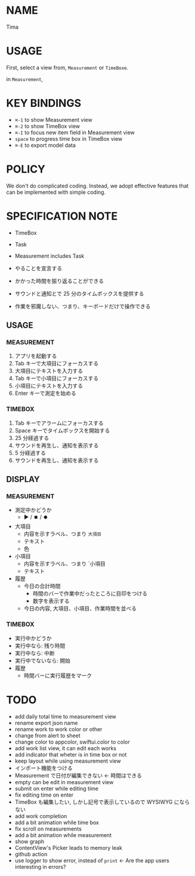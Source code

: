 # NAME

Tima

# USAGE

First, select a view from, `Measurement` or `TimeBoxe`.

in `Measurement`,


# KEY BINDINGS

- `⌘-1` to show Measurement view
- `⌘-2` to show TimeBox view
- `⌘-I` to focus new item field in Measurement view
- `space` to progress time box in TimeBox view
- `⌘-E` to export model data

# POLICY

We don't do complicated coding. Instead, we adopt effective features that
can be implemented with simple coding.

# SPECIFICATION NOTE

- TimeBox
- Task
- Measurement includes Task

- やることを宣言する
- かかった時間を振り返ることができる
- サウンドと通知とで 25 分のタイムボックスを提供する
- 作業を邪魔しない、つまり、キーボードだけで操作できる

## USAGE

### MEASUREMENT

1. アプリを起動する
1. Tab キーで大項目にフォーカスする
1. 大項目にテキストを入力する
1. Tab キーで小項目にフォーカスする
1. 小項目にテキストを入力する
1. Enter キーで測定を始める

### TIMEBOX

1. Tab キーでアラームにフォーカスする
1. Space キーでタイムボックスを開始する
1. 25 分経過する
1. サウンドを再生し、通知を表示する
1. 5 分経過する
1. サウンドを再生し、通知を表示する

## DISPLAY

### MEASUREMENT

- 測定中かどうか
  - ▶️ / ⏹️ / ⏺️
- 大項目
  - 内容を示すラベル、つまり `大項目`
  - テキスト
  - 色
- 小項目
  - 内容を示すラベル、つまり `小項目
  - テキスト
- 履歴
  - 今日の合計時間
    - 時間のバーで作業中だったところに目印をつける
    - 数字を表示する
  - 今日の内容, 大項目、小項目、作業時間を並べる

### TIMEBOX

- 実行中かどうか
- 実行中なら: 残り時間
- 実行中なら: 中断
- 実行中でないなら: 開始
- 履歴
  - 時間バーに実行履歴をマーク

# TODO

- add daily total time to measurement view
- rename export json name
- rename work to work color or other
- change from alert to sheet
- change color to appcolor, swiftui.color to color
- add work list view, it can edit each works
- add indicator that wheter is in time box or not
- keep layout while using measurement view
- インポート機能をつける
- Measurement で日付が編集できない <- 時間はできる
- empty can be edit in measurement view
- submit on enter while editing time
- fix editing time on enter
- TimeBox も編集したい, しかし記号で表示しているので WYSIWYG にならない
- add work completion
- add a bit animation while time box
- fix scroll on measurements
- add a bit animation while measurement
- show graph
- ContentView's Picker leads to memory leak
- github action
- use logger to show error, instead of `print` <- Are the app users interesting in errors?

